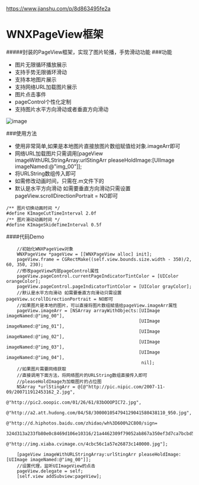 https://www.jianshu.com/p/8d863495fe2a

# WNXPageView框架
#####封装的PageView框架，实现了图片轮播，手势滑动功能
###功能
- 图片无限循环播放展示
- 支持手势无限循环滑动
- 支持本地图片展示
- 支持网络URL加载图片展示
- 图片点击事件
- pageControl个性化定制
- 支持图片水平方向滑动或者垂直方向滑动

![image](/Users/macbook/Desktop/image.png)

###使用方法
- 使用非常简单,如果是本地图片直接放图片数组赋值给对象.imageArr即可
- 网络URL加载图片只需调用[pageView imageWithURLStringArray:urlStingArr pleaseHoldImage:[UIImage imageNamed:@"img_00"]];
- 将URLString数组传入即可
- 如需修改动画时间，只需在.m文件下的
- 默认是水平方向滑动 如需要垂直方向滑动只需设置pageView.scrollDirectionPortrait = NO即可
```
/** 图片切换动画时间 */
#define KImageCutTimeInterval 2.0f
/** 图片滑动动画时间 */
#define KImageSkideTimeInterval 0.5f
```

####代码Demo

```objc
    //初始化WNXPageView对象
    WNXPageView *pageView = [[WNXPageView alloc] init];
    pageView.frame = CGRectMake((self.view.bounds.size.width - 350)/2, 60, 350, 230);
    //修改pageView内部pageControl属性
    pageView.pageControl.currentPageIndicatorTintColor = [UIColor orangeColor];
    pageView.pageControl.pageIndicatorTintColor = [UIColor grayColor];
    //默认是水平方向滑动 如需要垂直方向滑动只需设置pageView.scrollDirectionPortrait = NO即可
    //如果图片是本地的图片，可以直接将图片数组赋值给pageView.imageArr属性
    pageView.imageArr = [NSArray arrayWithObjects:[UIImage imageNamed:@"img_00"],
                                                  [UIImage imageNamed:@"img_01"],
                                                  [UIImage imageNamed:@"img_02"],
                                                  [UIImage imageNamed:@"img_03"],
                                                  [UIImage imageNamed:@"img_04"],
                                                   nil];
    //如果图片需要网络获取
    //直接调用下面方法，将网络图片的URLString数组直接传入即可
    //pleaseHoldImage为加载图片的占位图
    NSArray *urlStingArr = @[@"http://pic.nipic.com/2007-11-09/200711912453162_2.jpg",
                             @"http://pic2.ooopic.com/01/26/61/83bOOOPIC72.jpg",
                             @"http://a2.att.hudong.com/04/58/300001054794129041580438110_950.jpg",
                             @"http://d.hiphotos.baidu.com/zhidao/wh%3D600%2C800/sign=
                             324d313a233fb80e0c8469d106e10316/21a4462309f79052ab867a350ef3d7ca7bcbd51b.jpg",
                             @"http://img.xiaba.cvimage.cn/4cbc56c1a57e26873c140000.jpg"];

    [pageView imageWithURLStringArray:urlStingArr pleaseHoldImage:[UIImage imageNamed:@"img_00"]];
    //设置代理，监听UIImageView的点击
    pageView.delegate = self;
    [self.view addSubview:pageView];
```
